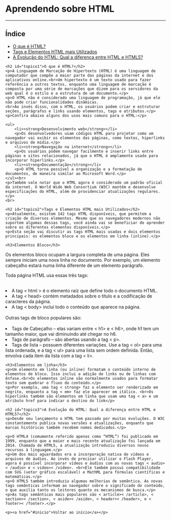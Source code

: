 <!DOCTYPE html>
<html lang="pt-br">
<head>
    <meta charset="UTF-8">
    <meta name="viewport" content="width=device-width, initial-scale=1.0">
    <title>Página principal - O que é o HTML?</title>
</head>
<body>
    <h1 id="inicio">Aprendendo sobre HTML</h1>
    <hr>
    <h2>Índice</h2>
    <ul>
        <li><a href="#topico1">O que é HTML?</a></li>
        <li><a href="#topico2">Tags e Elementos HTML mais Utilizados</a></li>
        <li><a href="#topico3">A Evolução do HTML: Qual a diferença entre HTML e HTML5?</a></li>
    </ul>

    <h2 id="topico1">O que é HTML?</h2>
    <p>A Linguagem de Marcação de Hipertexto (HTML) é uma linguagem de computador que compõe a maior parte das páginas da internet e dos aplicativos online.<br>Um hipertexto é um texto usado para fazer referência a outros textos, enquanto uma linguagem de marcação é composta por uma série de marcações que dizem para os servidores da web qual é o estilo e a estrutura de um documento.</p>
    <p>O HTML não é considerado uma linguagem de programação, já que ele não pode criar funcionalidades dinâmicas. 
    <br>Ao invés disso, com o HTML, os usuários podem criar e estruturar seções, parágrafos e links usando elementos, tags e atributos.</p>
    <p>Confira abaixo alguns dos usos mais comuns para o HTML:</p>

    <ul>
        <li><strong>Desenvolvimento web</strong></li>
        <p>Os desenvolvedores usam códigos HTML para projetar como um navegador vai exibir os elementos das páginas, como textos, hiperlinks e arquivos de mídia.</p>
        <li><strong>Navegação na internet</strong></li>
        <p>Os usuários podem navegar facilmente e inserir links entre páginas e sites relacionados, já que o HTML é amplamente usado para incorporar hiperlinks.</p>
        <li><strong>Documentação</strong></li>
        <p>O HTML torna possível a organização e a formatação de documentos, de maneira similar ao Microsoft Word.</p>
    </ul><br>
    <p>Também vale notar que o HTML agora é considerado um padrão oficial da internet. O World Wide Web Consortium (W3C) mantêm e desenvolve especificações do HTML, além de providenciar atualizações regulares.</p>
    <br>

    <h2 id="topico2">Tags e Elementos HTML mais Utilizados</h2>
    <p>Atualmente, existem 142 tags HTML disponíveis, que permitem a criação de diversos elementos. Mesmo que os navegadores modernos não suportem algumas dessas tags, você ainda vai se beneficiar de aprender sobre os diferentes elementos disponíveis.</p>
    <p>Esta seção vai discutir as tags HTML mais usadas e dois elementos principais: os elementos bloco e os elementos em linha (inline).</p>

    <h3>Elementos Bloco</h3>
<p>Os elementos bloco ocupam a largura completa de uma página. Eles sempre iniciam uma nova linha no documento. Por exemplo, um elemento cabeçalho estará numa linha diferente de um elemento parágrafo.</p>

Toda página HTML usa essas três tags:
    <br><br>
    <li>A tag < html > é o elemento raiz que define todo o documento HTML.</li>
    <li>A tag < head> contém metadados sobre o título e a codificação de caracteres da página.</li>
    <li>A tag < body> inclui todo o conteúdo que aparece na página.</li>
    <br>Outras tags de bloco populares são:
    <br><br>
    <li>Tags de Cabeçalho – elas variam entre < h1> e < h6>, onde h1 tem um tamanho maior, que vai diminuindo até chegar no h6.</li>
    <li>Tags de parágrafo – são abertas usando a tag < p>.</li>
    <li>Tags de lista – possuem diferentes variações. Use a tag < ol> para uma lista ordenada, e a tag < ul> para uma lista sem ordem definida. Então, envolva cada item da lista com a tag < li>.</li>

    <h3>Elementos em linha</h3>
    <p>Um elemento em linha (ou inline) formatam o conteúdo interno de elementos de bloco. Isso inclui a adição de links ou de linhas com ênfase.<br>Os elementos inline são normalmente usados para formatar texto sem quebrar o fluxo do conteúdo.</p>
    <p>Por exemplo, uma tag < strong> faz o elemento ser renderizado em negrito, enquanto a tag < em> faz ele aparecer em itálico. <br>Os hiperlinks também são elementos em linha que usam uma tag < a> e um atributo href para indicar o destino do link</p>

    <h2 id="topico3">A Evolução do HTML: Qual a diferença entre HTML e HTML5?</h2>
    <p>Desde seu lançamento o HTML tem passado por muitas evoluções. O W3C constantemente publica novas versões e atualizações, enquanto que marcas históricas também recebem nomes dedicados.</p>

    <p>O HTML4 (comumente referido apenas como “HTML”) foi publicado em 1999, enquanto que a maior e mais recente atualização foi lançada em 2014. Chamada de HTML5, a atualização introduziu diversos novos recursos à linguagem.</p>
    <p>Um dos mais aguardados era a incorporação nativa de vídeos e arquivos de áudios. Ao invés de precisar utilizar o Flash Player, agora é possível incorporar vídeos e áudios com as novas tags < audio>< /audio> e < video>< /video>. <br>Ele também possui compatibilidade com SVG (vetor gráfico escalável) e MathML para fórmulas científicas e matemáticas.</p>
    <p>O HTML5 também introduziu algumas melhorias de semântica. As novas tags semânticas informam ao navegador sobre o significado do conteúdo, o que auxilia tanto os leitores quanto os mecanismos de busca.</p>
    <p>As tags semânticas mais populares são < article>< /article>, < section>< /section>, < aside>< /aside>, < header>< /header>, e < footer>< /footer>.</p>

    <p><a href="#inicio">Voltar ao início</a></p>
</body>
</html>